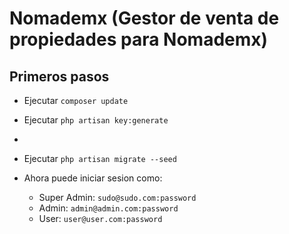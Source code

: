 
# Nomademx (Gestor de venta de propiedades para Nomademx)

## Primeros pasos

- Ejecutar ``composer update``
- Ejecutar ``php artisan key:generate``
- 
- Ejecutar ``php artisan migrate --seed``

- Ahora puede iniciar sesion como:
    - Super Admin: ``sudo@sudo.com:password``
    - Admin: ``admin@admin.com:password``
    - User: ``user@user.com:password``
